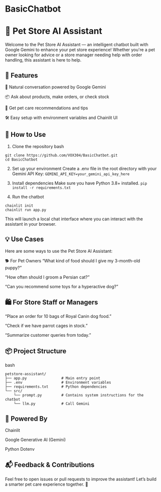 # BasicChatbot

# 🐾 Pet Store AI Assistant
Welcome to the Pet Store AI Assistant — an intelligent chatbot built with Google Gemini to enhance your pet store experience! Whether you're a pet owner looking for advice or a store manager needing help with order handling, this assistant is here to help.

## 🌟 Features
💬 Natural conversation powered by Google Gemini

📦 Ask about products, make orders, or check stock

🐶 Get pet care recommendations and tips

🛠️ Easy setup with environment variables and Chainlit UI

## 🚀 How to Use
1. Clone the repository
bash
```
git clone https://github.com/VOX304/BasicChatbot.git
cd BasicChatbot
```

2. Set up your environment
Create a .env file in the root directory with your Gemini API Key:
```GEMINI_API_KEY=your_gemini_api_key_here```

3. Install dependencies
Make sure you have Python 3.8+ installed.
```pip install -r requirements.txt ```

4. Run the chatbot

``` 
chainlit init
chainlit run app.py
```
This will launch a local chat interface where you can interact with the assistant in your browser.

## 💡 Use Cases
Here are some ways to use the Pet Store AI Assistant:

🐕 For Pet Owners
“What kind of food should I give my 3-month-old puppy?”

“How often should I groom a Persian cat?”

“Can you recommend some toys for a hyperactive dog?”

## 🛍️ For Store Staff or Managers
“Place an order for 10 bags of Royal Canin dog food.”

“Check if we have parrot cages in stock.”

“Summarize customer queries from today.”

## 📦 Project Structure
bash
```
petstore-assistant/
├── app.py                # Main entry point
├── .env                  # Environment variables
├── requirements.txt      # Python dependencies
└── src/
    └── prompt.py         # Contains system instructions for the chatbot
    └── llm.py            # Call Gemini  
```
## 🧠 Powered By
Chainlit

Google Generative AI (Gemini)

Python Dotenv

## 📬 Feedback & Contributions
Feel free to open issues or pull requests to improve the assistant!
Let’s build a smarter pet care experience together. 🐾
